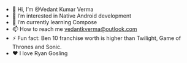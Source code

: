 - 👋 Hi, I’m @Vedant Kumar Verma
- 👀 I’m interested in Native Android development
- 🌱 I’m currently learning Compose
- 📫 How to reach me vedantkverma@outlook.com
- ⚡ Fun fact: Ben 10 franchise worth is higher than Twilight, Game of Thrones and Sonic.
- ❤️ I love Ryan Gosling
<!---
Vedantgosling/Vedantgosling is a ✨ special ✨ repository because its `README.md` (this file) appears on your GitHub profile.
You can click the Preview link to take a look at your changes.
--->
